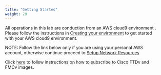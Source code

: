 ```yaml
---
title: "Getting Started"
weight: 20
---
```


All operations in this lab are conduction from an AWS cloud9 environment . Please follow the instructions in [Creating your environment](/20_getting_started/1_getting_started.md) to get started with your AWS cloud9 environment.

NOTE: Follow the link below only if you are using your personal AWS account, otherwise continue proceed to [Setup Network Resources](../30_setup_network_resources)

Click [here](20_getting_started/2_subscribe_to_fmc_and_ftd_images.md) to follow instructions on how to subscribe to Cisco FTDv and FMCv images. 